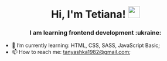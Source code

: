 <h1 align="center">Hi, I'm  Tetiana!   
<img src="https://github.com/blackcater/blackcater/raw/main/images/Hi.gif" height="32"/></h1>
<h3 align="center">I am learning frontend development :ukraine: </h3>


- 🌱 I’m currently learning: HTML, CSS, SASS, JavaScript Basic;
- 📫 How to reach me: tanyashka1982@gmail.com;
